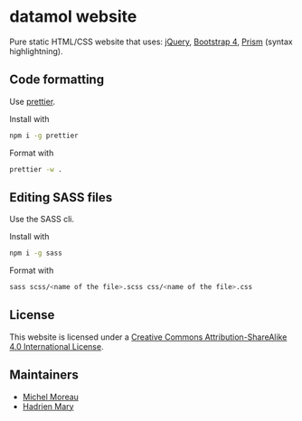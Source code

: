 # datamol website

Pure static HTML/CSS website that uses: [jQuery](https://jquery.com/), [Bootstrap 4](https://getbootstrap.com/), [Prism](https://prismjs.com/) (syntax highlightning).

## Code formatting

Use [prettier](https://github.com/prettier/prettier).

Install with

```bash
npm i -g prettier
```

Format with

```bash
prettier -w .
```

## Editing SASS files

Use the SASS cli.

Install with

```bash
npm i -g sass
```

Format with

```bash
sass scss/<name of the file>.scss css/<name of the file>.css
```

## License

This website is licensed under a [Creative Commons Attribution-ShareAlike 4.0 International License](https://creativecommons.org/licenses/by-sa/4.0/).

## Maintainers

- [Michel Moreau](https://github.com/MichelML)
- [Hadrien Mary](https://github.com/hadim)

